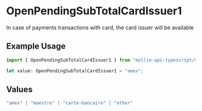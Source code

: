 # OpenPendingSubTotalCardIssuer1

In case of payments transactions with card, the card issuer will be available

## Example Usage

```typescript
import { OpenPendingSubTotalCardIssuer1 } from "mollie-api-typescript/models/operations";

let value: OpenPendingSubTotalCardIssuer1 = "amex";
```

## Values

```typescript
"amex" | "maestro" | "carte-bancaire" | "other"
```